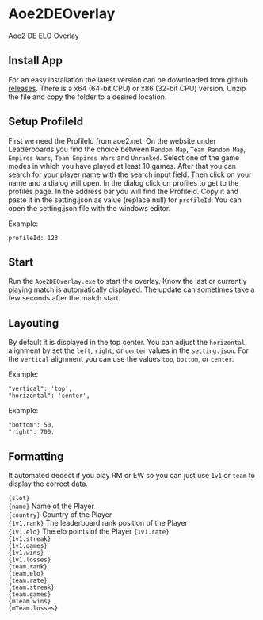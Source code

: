 # Aoe2DEOverlay
Aoe2 DE ELO Overlay

## Install App

For an easy installation the latest version can be downloaded from github [releases](https://github.com/kickass-panda/Aoe2DEOverlay/releases). There is a x64 (64-bit CPU) or x86 (32-bit CPU) version. Unzip the file and copy the folder to a desired location. 

## Setup ProfileId

First we need the ProfileId from aoe2.net. On the website under Leaderboards you find the choice between `Random Map`, `Team Random Map`, `Empires Wars`, `Team Empires Wars` and `Unranked`. Select one of the game modes in which you have played at least 10 games. After that you can search for your player name with the search input field. Then click on your name and a dialog will open. In the dialog click on profiles to get to the profiles page. In the address bar you will find the ProfileId. Copy it and paste it in the setting.json as value (replace null) for `profileId`. You can open the setting.json file with the windows editor.

Example:

    profileId: 123

## Start

Run the `Aoe2DEOverlay.exe` to start the overlay. Know the last or currently playing match is automatically displayed. The update can sometimes take a few seconds after the match start. 

## Layouting

By default it is displayed in the top center. You can adjust the `horizontal` alignment by set the `left`, `right`, or `center` values in the `setting.json`. For the `vertical` alignment you can use the values `top`, `bottom`, or `center`.

Example:

    "vertical": 'top',
    "horizontal": 'center',

Example:

    "bottom": 50,
    "right": 700,


## Formatting

It automated dedect if you play RM or EW so you can just use `1v1` or `team` to display the correct data.

`{slot}`   
`{name}` Name of the Player  
`{country}` Country of the Player  
`{1v1.rank}` The leaderboard rank position of the Player  
`{1v1.elo}`  The elo points of the Player
`{1v1.rate}`  
`{1v1.streak}`  
`{1v1.games}`  
`{1v1.wins}`  
`{1v1.losses}`  
`{team.rank}`  
`{team.elo}`  
`{team.rate}`  
`{team.streak}`  
`{team.games}`  
`{mTeam.wins}`  
`{mTeam.losses}`  
